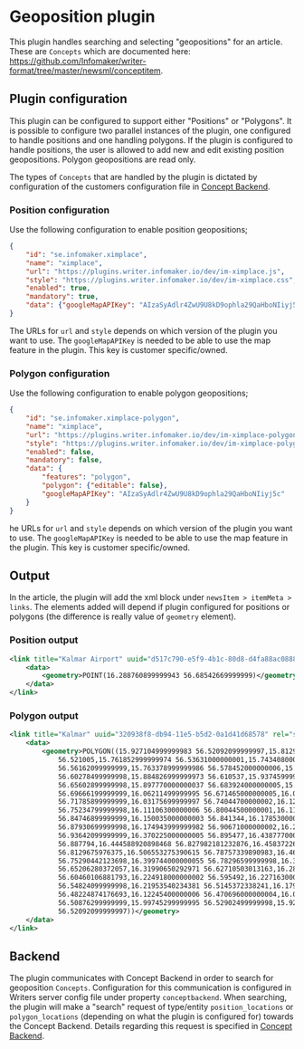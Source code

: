# Geoposition plugin
This plugin handles searching and selecting "geopositions" for an article. These are `Concepts` which
are documented here: https://github.com/Infomaker/writer-format/tree/master/newsml/conceptitem.

## Plugin configuration
This plugin can be configured to support either "Positions" or "Polygons". It is possible to configure two
parallel instances of the plugin, one configured to handle positions and one handling polygons. If the plugin
is configured to handle positions, the user is allowed to add new and edit existing position geopositions. Polygon
geopositions are read only.

The types of `Concepts` that are handled by the plugin is dictated by configuration of the
customers configuration file in [Concept Backend](https://bitbucket.org/infomaker/concepts-backend).

### Position configuration
Use the following configuration to enable position geopositions;

```json
{
    "id": "se.infomaker.ximplace",
    "name": "ximplace",
    "url": "https://plugins.writer.infomaker.io/dev/im-ximplace.js",
    "style": "https://plugins.writer.infomaker.io/dev/im-ximplace.css",
    "enabled": true,
    "mandatory": true,
    "data": {"googleMapAPIKey": "AIzaSyAdlr4ZwU9U8kD9ophla29QaHboNIiyj5c"}
}
```
The URLs for `url` and `style` depends on which version of the plugin you want to use. The `googleMapAPIKey` is
needed to be able to use the map feature in the plugin. This key is customer specific/owned.

### Polygon configuration
Use the following configuration to enable polygon geopositions;

```json
{
    "id": "se.infomaker.ximplace-polygon",
    "name": "ximplace",
    "url": "https://plugins.writer.infomaker.io/dev/im-ximplace-polygon.js",
    "style": "https://plugins.writer.infomaker.io/dev/im-ximplace-polygon.js",
    "enabled": false,
    "mandatory": false,
    "data": {
        "features": "polygon",
        "polygon": {"editable": false},
        "googleMapAPIKey": "AIzaSyAdlr4ZwU9U8kD9ophla29QaHboNIiyj5c"
    }
}
```
he URLs for `url` and `style` depends on which version of the plugin you want to use. The `googleMapAPIKey` is
needed to be able to use the map feature in the plugin. This key is customer specific/owned.

## Output
In the article, the plugin will add the xml block under `newsItem > itemMeta > links`. The elements added
will depend if plugin configured for positions or polygons (the difference is really value of `geometry` element).

### Position output
```xml
<link title="Kalmar Airport" uuid="d517c790-e5f9-4b1c-80d8-d4fa88ac0888" rel="subject" type="x-im/place">
    <data>
        <geometry>POINT(16.288760899999943 56.68542669999999)</geometry>
    </data>
</link>
```

### Polygon output
```xml
<link title="Kalmar" uuid="320938f8-db94-11e5-b5d2-0a1d41d68578" rel="subject" type="x-im/place">
    <data>
        <geometry>POLYGON((15.927104999999983 56.52092099999997,15.81290899999999
            56.521005,15.761852999999974 56.53631000000001,15.743408000000045
            56.56162099999999,15.763378999999986 56.578452000000006,15.76974999999993
            56.60278499999998,15.884826999999973 56.610537,15.937459999999987
            56.65602899999998,15.897770000000037 56.683924000000005,15.953058000000055
            56.69666199999999,16.06211499999995 56.671465000000005,16.07262000000003
            56.71785899999999,16.03175699999997 56.74044700000002,16.12640399999998
            56.75234799999998,16.11106300000006 56.80044500000001,16.11191800000006
            56.84746899999999,16.150035000000003 56.841344,16.178530000000023
            56.87930699999998,16.174943999999982 56.90671000000002,16.23679500000003
            56.93642099999999,16.370225000000005 56.895477,16.438777000000073
            56.887794,16.444588920898468 56.827982181232876,16.45837226464846
            56.8129675976375,16.506553275390615 56.78757339890983,16.461156719726546
            56.75290442123698,16.399744000000055 56.78296599999998,16.38394282031254
            56.65206280372057,16.31990650292971 56.62710503013163,16.28092002148435
            56.60460106881793,16.224918000000002 56.595492,16.22716300000002
            56.54824099999998,16.21953540234381 56.5145372338241,16.17962291015624
            56.48224874176693,16.12245400000006 56.470696000000004,16.002729000000045
            56.50876299999999,15.99745299999995 56.52902499999998,15.927104999999983
            56.52092099999997))</geometry>
    </data>
</link>
```

## Backend
The plugin communicates with Concept Backend in order to search for geoposition `Concepts`. Configuration for this
communication is configured in Writers server config file under property `conceptbackend`. When searching, the plugin 
will make a "search" request of type/entity `position_locations` or `polygon_locations` (depending on what the plugin
is configured for) towards the Concept Backend. Details regarding this request  is specified in 
[Concept Backend](https://bitbucket.org/infomaker/concepts-backend).